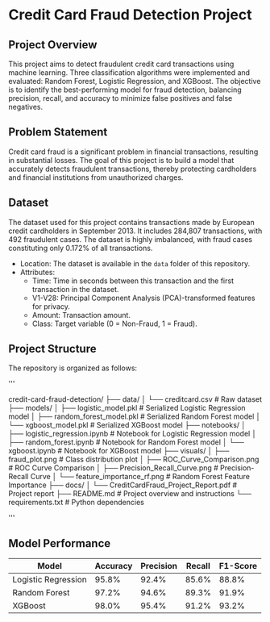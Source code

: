 # Credit Card Fraud Detection Project

## Project Overview
This project aims to detect fraudulent credit card transactions using machine learning. Three classification algorithms were implemented and evaluated: Random Forest, Logistic Regression, and XGBoost. The objective is to identify the best-performing model for fraud detection, balancing precision, recall, and accuracy to minimize false positives and false negatives.

## Problem Statement
Credit card fraud is a significant problem in financial transactions, resulting in substantial losses. The goal of this project is to build a model that accurately detects fraudulent transactions, thereby protecting cardholders and financial institutions from unauthorized charges.

## Dataset
The dataset used for this project contains transactions made by European credit cardholders in September 2013. It includes 284,807 transactions, with 492 fraudulent cases. The dataset is highly imbalanced, with fraud cases constituting only 0.172% of all transactions.

- Location: The dataset is available in the `data` folder of this repository.
- Attributes:
  - Time: Time in seconds between this transaction and the first transaction in the dataset.
  - V1-V28: Principal Component Analysis (PCA)-transformed features for privacy.
  - Amount: Transaction amount.
  - Class: Target variable (0 = Non-Fraud, 1 = Fraud).

## Project Structure
The repository is organized as follows:

'''


credit-card-fraud-detection/
├── data/
│   └── creditcard.csv               # Raw dataset
├── models/
│   ├── logistic_model.pkl           # Serialized Logistic Regression model
│   ├── random_forest_model.pkl      # Serialized Random Forest model
│   └── xgboost_model.pkl            # Serialized XGBoost model
├── notebooks/
│   ├── logistic_regression.ipynb    # Notebook for Logistic Regression model
│   ├── random_forest.ipynb          # Notebook for Random Forest model
│   └── xgboost.ipynb                # Notebook for XGBoost model
├── visuals/
│   ├── fraud_plot.png               # Class distribution plot
│   ├── ROC_Curve_Comparison.png     # ROC Curve Comparison
│   ├── Precision_Recall_Curve.png   # Precision-Recall Curve
│   └── feature_importance_rf.png    # Random Forest Feature Importance
├── docs/
│   └── CreditCardFraud_Project_Report.pdf # Project report
├── README.md                        # Project overview and instructions
└── requirements.txt                 # Python dependencies

'''

## Model Performance
| Model              | Accuracy | Precision | Recall | F1-Score |
|---------------------|----------|-----------|--------|----------|
| Logistic Regression | 95.8%    | 92.4%     | 85.6%  | 88.8%    |
| Random Forest       | 97.2%    | 94.6%     | 89.3%  | 91.9%    |
| XGBoost             | 98.0%    | 95.4%     | 91.2%  | 93.2%    |
